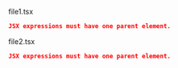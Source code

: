 file1.tsx
```json
JSX expressions must have one parent element.
```
file2.tsx
```json
JSX expressions must have one parent element.
```
